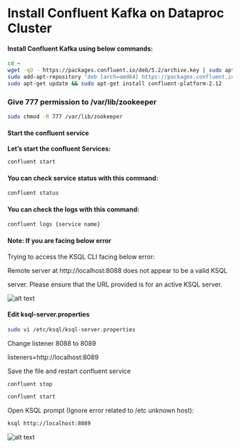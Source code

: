Install Confluent Kafka on Dataproc Cluster
=============================================

#### Install Confluent Kafka using below commands:
```bash
cd ~
wget -qO - https://packages.confluent.io/deb/5.2/archive.key | sudo apt-key add -
sudo add-apt-repository "deb [arch=amd64] https://packages.confluent.io/deb/5.2 stable main"
sudo apt-get update && sudo apt-get install confluent-platform-2.12
```

### Give 777 permission to /var/lib/zookeeper 
```bash
sudo chmod -R 777 /var/lib/zookeeper
```
#### Start the confluent service
**Let’s start the confluent Services:**
```bash
confluent start
```

#### You can check service status with this command:
```bash
confluent status
```

#### You can check the logs with this command:
```bash
confluent logs {service name}
```

#### Note: If you are facing below error

Trying to access the KSQL CLI facing below error:

Remote server at http://localhost:8088 does not appear to be a valid KSQL

server. Please ensure that the URL provided is for an active KSQL server.

![alt text](https://i.ibb.co/K29zwyD/5-C0-AP9-MDCF0-Z.png)
 
#### Edit ksql-server.properties 
```bash
sudo vi /etc/ksql/ksql-server.properties
```

Change listener 8088 to 8089 

listeners=http://localhost:8089

Save the file and restart confluent service

```bash
confluent stop

confluent start
```
Open KSQL prompt (Ignore error related to /etc unknown host):
```bash
ksql http://localhost:8089
```
![alt text](https://lh3.googleusercontent.com/UtFo1d_q8VQsHeseWLw6pwy4BW9oFFVG6hMdVGm4MQM2g6MGLeGzyI3vaFGKCOB1Ku-j6ANmczwOZFj-V2uzNcjodpEzFEIeqxYvJdX-khTFodhBtnGT_aSRA2XCVm1DC2pDaNA)
